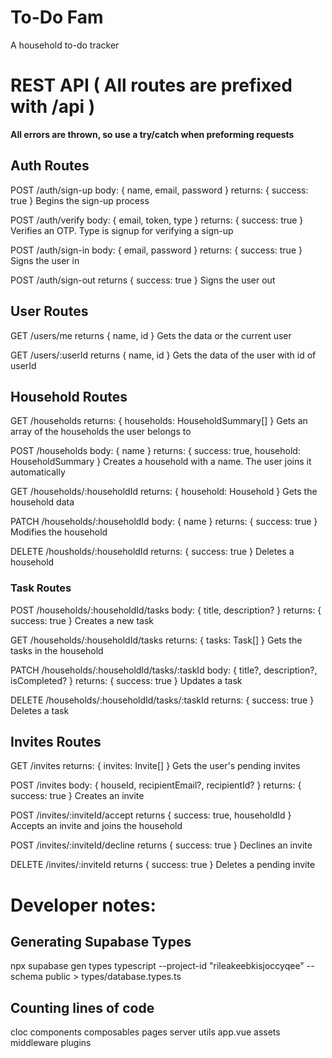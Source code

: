 # To-Do Fam

A household to-do tracker

# REST API ( All routes are prefixed with /api )

**All errors are thrown, so use a try/catch when preforming requests**

## Auth Routes

POST /auth/sign-up
body: { name, email, password }
returns: { success: true }
Begins the sign-up process

POST /auth/verify
body: { email, token, type }
returns: { success: true }
Verifies an OTP. Type is signup for verifying a sign-up

POST /auth/sign-in
body: { email, password }
returns: { success: true }
Signs the user in

POST /auth/sign-out
returns { success: true }
Signs the user out

## User Routes

GET /users/me
returns { name, id }
Gets the data or the current user

GET /users/:userId
returns { name, id }
Gets the data of the user with id of userId

## Household Routes

GET /households
returns: { households: HouseholdSummary[] }
Gets an array of the households the user belongs to

POST /households
body: { name }
returns: { success: true, household: HouseholdSummary }
Creates a household with a name. The user joins it automatically

GET /households/:householdId
returns: { household: Household }
Gets the household data

PATCH /households/:householdId
body: { name }
returns: { success: true }
Modifies the household

DELETE /housholds/:householdId
returns: { success: true }
Deletes a household

### Task Routes

POST /households/:householdId/tasks
body: { title, description? }
returns: { success: true }
Creates a new task

GET /households/:householdId/tasks
returns: { tasks: Task[] }
Gets the tasks in the household

PATCH /households/:householdId/tasks/:taskId
body: { title?, description?, isCompleted? }
returns: { success: true }
Updates a task

DELETE /households/:householdId/tasks/:taskId
returns: { success: true }
Deletes a task

## Invites Routes

GET /invites
returns: { invites: Invite[] }
Gets the user's pending invites

POST /invites
body: { houseId, recipientEmail?, recipientId? }
returns: { success: true }
Creates an invite

POST /invites/:inviteId/accept
returns { success: true, householdId }
Accepts an invite and joins the household

POST /invites/:inviteId/decline
returns { success: true }
Declines an invite

DELETE /invites/:inviteId
returns { success: true }
Deletes a pending invite

# Developer notes:

## Generating Supabase Types

npx supabase gen types typescript --project-id "rileakeebkisjoccyqee" --schema public > types/database.types.ts

## Counting lines of code

cloc components composables pages server utils app.vue assets middleware plugins
